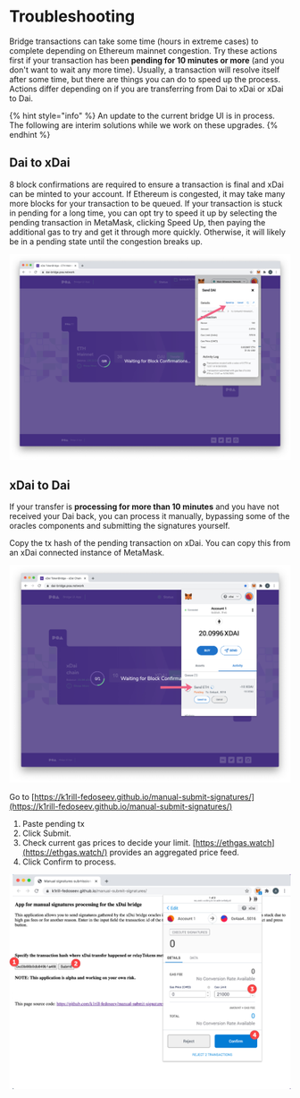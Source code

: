 # Troubleshooting

Bridge transactions can take some time \(hours in extreme cases\) to complete depending on Ethereum mainnet congestion.  Try these actions first if your transaction has been **pending for 10 minutes or more** \(and you don't want to wait any more time\). Usually, a transaction will resolve itself after some time, but there are things you can do to speed up the process. Actions differ depending on if you are transferring from Dai to xDai or xDai to Dai.

{% hint style="info" %}
An update to the current bridge UI is in process. The following are interim solutions while we work on these upgrades.
{% endhint %}

## Dai to xDai

8 block confirmations are required to ensure a transaction is final and xDai can be minted to your account. If Ethereum is congested, it may take many more blocks for your transaction to be queued. If your transaction is stuck in pending for a long time, you can opt try to speed it up by selecting the pending transaction in MetaMask, clicking Speed Up, then paying the additional gas to try and get it through more quickly. Otherwise, it will likely be in a pending state until the congestion breaks up.

![](../../.gitbook/assets/mm1.jpg)

## xDai to Dai

If your transfer is **processing for more than 10 minutes** and you have not received your Dai back, you can process it manually, bypassing some of the oracles components and submitting the signatures yourself. 

Copy the tx hash of the pending transaction on xDai. You can copy this from an xDai connected instance of MetaMask.

![Click on the pending transaction to get the tx hash](../../.gitbook/assets/mm2.jpg)

Go to [https://k1rill-fedoseev.github.io/manual-submit-signatures/](https://k1rill-fedoseev.github.io/manual-submit-signatures/)

1. Paste pending tx
2. Click Submit.
3. Check current gas prices to decide your limit. [https://ethgas.watch](https://ethgas.watch/) provides an aggregated price feed.
4. Click Confirm to process.

![](../../.gitbook/assets/mm3.jpg)





